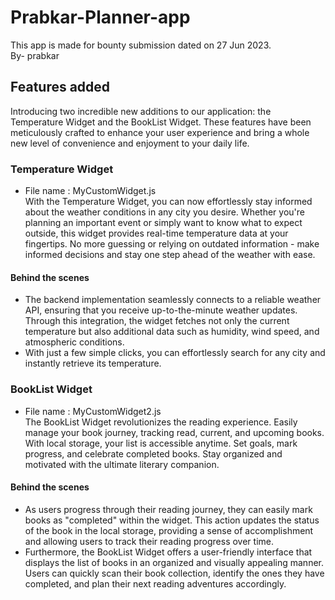 # Prabkar-Planner-app
This app is made for bounty submission dated on 27 Jun 2023.<br>
By- prabkar

## Features added
Introducing two incredible new additions to our application: the Temperature Widget and the BookList Widget. These features have been meticulously crafted to enhance your user experience and bring a whole new level of convenience and enjoyment to your daily life.
### Temperature Widget
* File name : MyCustomWidget.js <br>
With the Temperature Widget, you can now effortlessly stay informed about the weather conditions in any city you desire. Whether you're planning an important event or simply want to know what to expect outside, this widget provides real-time temperature data at your fingertips. No more guessing or relying on outdated information - make informed decisions and stay one step ahead of the weather with ease.
#### Behind the scenes
* The backend implementation seamlessly connects to a reliable weather API, ensuring that you receive up-to-the-minute weather updates. Through this integration, the widget fetches not only the current temperature but also additional data such as humidity, wind speed, and atmospheric conditions.<br>
* With just a few simple clicks, you can effortlessly search for any city and instantly retrieve its temperature.
### BookList Widget
* File name : MyCustomWidget2.js <br>
The BookList Widget revolutionizes the reading experience. Easily manage your book journey, tracking read, current, and upcoming books. With local storage, your list is accessible anytime. Set goals, mark progress, and celebrate completed books. Stay organized and motivated with the ultimate literary companion.
#### Behind the scenes
* As users progress through their reading journey, they can easily mark books as "completed" within the widget. This action updates the status of the book in the local storage, providing a sense of accomplishment and allowing users to track their reading progress over time.<br>
* Furthermore, the BookList Widget offers a user-friendly interface that displays the list of books in an organized and visually appealing manner. Users can quickly scan their book collection, identify the ones they have completed, and plan their next reading adventures accordingly.
